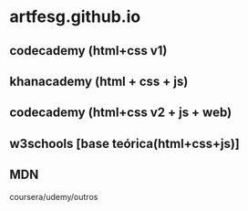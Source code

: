 # artfesg.github.io

codecademy (html+css v1)
--
khanacademy (html + css + js)
--
codecademy (html+css v2 + js + web)
--
w3schools [base teórica(html+css+js)]
--
MDN
--
coursera/udemy/outros
